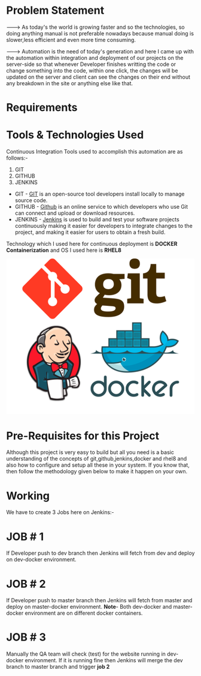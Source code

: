 # Problem Statement
---> As today's the world is growing faster and so the technologies, so doing anything manual is not preferable nowadays because manual doing is slower,less efficient and even          more time consuming.

---> Automation is the need of today's generation and here I came up with the automation within integration and deployment of our projects on the server-side so that whenever          Developer finishes writting the code or change something into the code, within one click, the changes will be updated on the server and client can see the changes on their        end without any breakdown in the site or anything else like that. 

# Requirements
# Tools & Technologies Used
  Continuous Integration Tools used to accomplish this automation are as follows:-
  1. GIT
  2. GITHUB
  3. JENKINS
  
  * GIT -  <a href="https://en.wikipedia.org/wiki/Git">GIT</a> is an open-source tool developers install locally to manage source code. 
  * GITHUB - <a href="https://en.wikipedia.org/wiki/GitHub">Github</a> is an online service to which developers who use Git can connect and upload or download resources. 
  * JENKINS - <a href="https://en.wikipedia.org/wiki/Jenkins_(software)">Jenkins</a> is used to build and test your software projects continuously making it easier for developers               to integrate changes to the project, and making it easier for users to obtain a fresh build.
  
  Technology which I used here for continuous deployment is  <b>DOCKER Containerization</b> and OS I used here is  <b>RHEL8</b> 
  
  ![](New%20folder/git_github_jenkins_docker_img.png)
      
  
# Pre-Requisites for this Project 
  Although this project is very easy to build but all you need is a basic understanding of the concepts of git,github,jenkins,docker and rhel8 and also how to configure and setup   all these in your system. If you know that, then follow the methodology given below to make it happen on your own.  
  

# Working  
We have to create 3 Jobs here on Jenkins:-
 # JOB # 1
If Developer push to dev branch then Jenkins will fetch from dev and deploy on dev-docker environment.

 # JOB # 2
If Developer push to master branch then Jenkins will fetch from master and deploy on master-docker environment.
<b>Note</b>- Both dev-docker and master-docker environment are on different docker containers.

 # JOB # 3
Manually the QA team will check (test) for the website running in dev-docker environment. If it is running fine then Jenkins will merge the dev branch to master branch and trigger <b>job 2</b>

  
  
